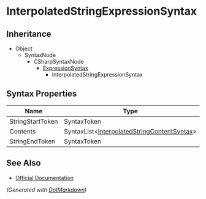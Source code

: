 # InterpolatedStringExpressionSyntax

## Inheritance

* Object
  * SyntaxNode
    * CSharpSyntaxNode
      * [ExpressionSyntax](ExpressionSyntax.md)
        * InterpolatedStringExpressionSyntax

## Syntax Properties

| Name             | Type                                                                               |
| ---------------- | ---------------------------------------------------------------------------------- |
| StringStartToken | SyntaxToken                                                                        |
| Contents         | SyntaxList\<[InterpolatedStringContentSyntax](InterpolatedStringContentSyntax.md)> |
| StringEndToken   | SyntaxToken                                                                        |

## See Also

* [Official Documentation](https://docs.microsoft.com/en-us/dotnet/api/microsoft.codeanalysis.csharp.syntax.interpolatedstringexpressionsyntax)


*\(Generated with [DotMarkdown](http://github.com/JosefPihrt/DotMarkdown)\)*